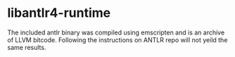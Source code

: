 # libantlr4-runtime

The included antlr binary was compiled using emscripten and is an archive of LLVM bitcode. 
Following the instructions on ANTLR repo will not yeild the same results.